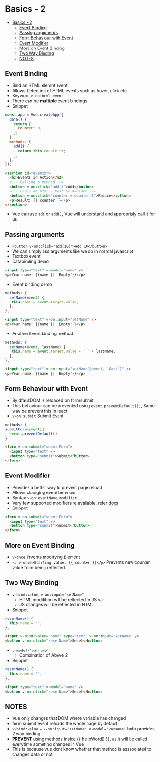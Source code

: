 # Basics - 2

- [Basics - 2](#basics---2)
  - [Event Binding](#event-binding)
  - [Passing arguments](#passing-arguments)
  - [Form Behaviour with Event](#form-behaviour-with-event)
  - [Event Modifier](#event-modifier)
  - [More on Event Binding](#more-on-event-binding)
  - [Two Way Binding](#two-way-binding)
  - [NOTES](#notes)

## Event Binding

- Bind an HTML elemnt event
- Allows Detecting of HTML events such as hover, click etc
- Keyword `v-on:html-event`
- There can be **multiple** event bindings
- Snippet

```js
const app = Vue.createApp({
  data() {
    return {
      counter: 0,
    };
  },
  methods: {
    add() {
      return this.counter++;
    },
  },
});
```

```html
<section id="events">
  <h2>Events in Action</h2>
  <!-- Calling a method -->
  <button v-on:click="add()">Add</button>
  <!-- Logic at html - Must be Avoided -->
  <button v-on:click="counter = counter-1">Reduce</button>
  <p>Result: {{ counter }}</p>
</section>
```

- Vue can use `add` or `add()`, Vue will understand and approprialy call it for us

## Passing arguments

- `<button v-on:click="add(10)">Add 10</button>`
- We can simply ass arguments like we do in normal javascript
- Textbox event
- Databinding demo

```html
<input type="text" v-model="name" />
<p>Your name: {{name || 'Empty'}}</p>
```

- Event binding demo

```js
methods: {
  setName(event) {
   this.name = event.target.value;
  },
},
```

```html
<input type="text" v-on:input="setName" />
<p>Your name: {{name || 'Empty'}}</p>
```

- Another Event binding method

```js
methods: {
  setName(event, lastName) {
   this.name = event.target.value + ' ' + lastName;
  },
},
```

```html
<input type="text" v-on:input="setName($event, 'Gaga')" />
<p>Your name: {{name || 'Empty'}}</p>
```

## Form Behaviour with Event

- By dfaultDOM is reloaded on formsubmit
- This behaviour can be prevented using `event.preventDefault();`, Same way be prevent this in react
- `v-on:submit` Submit Event

```js
methods: {
submitForm(event){
  event.preventDefault();
}
```

```html
<form v-on:submit="submitForm">
  <input type="text" />
  <button type="submit">Submit</button>
</form>
```

## Event Modifier

- Provides a better way to prevent page reload
- Allows changing event behviour
- Syntax `v-on:eventName.modifier`
- Very few supported modifiers re available, refer [docs](https://vuejs.org/v2/guide/events.html#Event-Modifiers)
- Snippet

```html
<form v-on:submit="submitForm">
  <input type="text" />
  <button type="submit">Submit</button>
</form>
```

## More on Event Binding

- `v-once` Prvents modifying Element
- `<p v-once>Starting value: {{ counter }}</p>` Prevents new counter value from being reflected

## Two Way Binding

- `v-bind:value`, `v-on:input="setName"`
  - HTML modifition will be reflected in JS var
  - JS changes will be reflected in HTML
- Snippet

```js
resetName() {
  this.name = '';
},
```

```html
<input v-bind:value="name" type="text" v-on:input="setName" />
<button v-on:click="resetName">Reset</button>
```

- `v-model='varname'`
  - Combination of Above 2
- Snippet

```js
resetName() {
  this.name = '';
},
```

```html
<input type="text" v-model="name" />
<button v-on:click="resetName">Reset</button>
```

## NOTES

- Vue only changes that DOM where variable has changed
- form submit event reloads the whole page by default
- `v-bind:value` + `v-on:input="setName"`, `v-model='varname'` both provides 2 way binding
- **PREVENT** using methods inside {{ helloWord() }}, as it will be called everytime someting changes in Vue
- This is because vue dont know whether that method is asssociated to changed data or not
